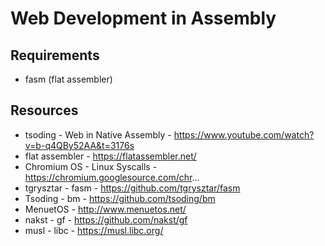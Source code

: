 # Web Development in Assembly

## Requirements
- fasm (flat assembler)

## Resources
- tsoding - Web in Native Assembly - https://www.youtube.com/watch?v=b-q4QBy52AA&t=3176s
- flat assembler - https://flatassembler.net/
- Chromium OS - Linux Syscalls - https://chromium.googlesource.com/chr...
- tgrysztar - fasm - https://github.com/tgrysztar/fasm
- Tsoding - bm - https://github.com/tsoding/bm
- MenuetOS - http://www.menuetos.net/
- nakst - gf - https://github.com/nakst/gf
- musl - libc - https://musl.libc.org/